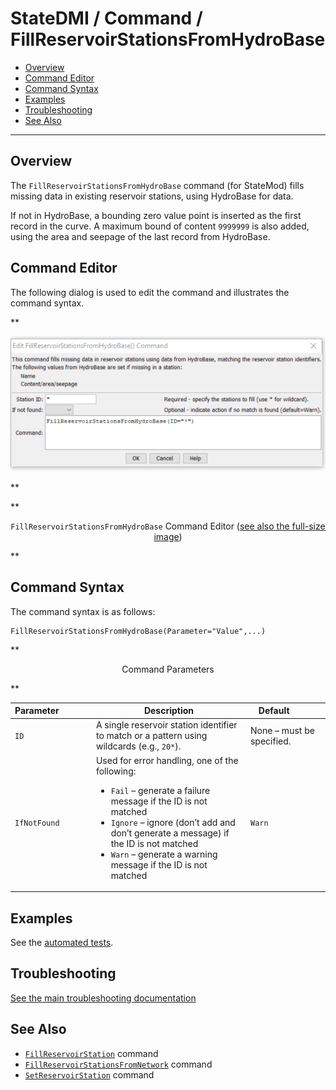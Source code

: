 # StateDMI / Command / FillReservoirStationsFromHydroBase #

* [Overview](#overview)
* [Command Editor](#command-editor)
* [Command Syntax](#command-syntax)
* [Examples](#examples)
* [Troubleshooting](#troubleshooting)
* [See Also](#see-also)

-------------------------

## Overview ##

The `FillReservoirStationsFromHydroBase` command (for StateMod)
fills missing data in existing reservoir stations, using HydroBase for data.

If not in HydroBase, a bounding zero value point is inserted as the first record in the curve.
A maximum bound of content `9999999` is also added, using the area and seepage of the last record from HydroBase.

## Command Editor ##

The following dialog is used to edit the command and illustrates the command syntax.

**<p style="text-align: center;">
![FillReservoirStationsFromHydroBase command editor](FillReservoirStationsFromHydroBase.png)
</p>**

**<p style="text-align: center;">
`FillReservoirStationsFromHydroBase` Command Editor (<a href="../FillReservoirStationsFromHydroBase.png">see also the full-size image</a>)
</p>**

## Command Syntax ##

The command syntax is as follows:

```text
FillReservoirStationsFromHydroBase(Parameter="Value",...)
```
**<p style="text-align: center;">
Command Parameters
</p>**

| **Parameter**&nbsp;&nbsp;&nbsp;&nbsp;&nbsp;&nbsp;&nbsp;&nbsp;&nbsp;&nbsp;&nbsp;&nbsp; | **Description** | **Default**&nbsp;&nbsp;&nbsp;&nbsp;&nbsp;&nbsp;&nbsp;&nbsp;&nbsp;&nbsp; |
| --------------|-----------------|----------------- |
| `ID` | A single reservoir station identifier to match or a pattern using wildcards (e.g., `20*`). | None – must be specified. |
| `IfNotFound` | Used for error handling, one of the following:<ul><li>`Fail` – generate a failure message if the ID is not matched</li><li>`Ignore` – ignore (don’t add and don’t generate a message) if the ID is not matched</li><li>`Warn` – generate a warning message if the ID is not matched</li></ul> | `Warn` |

## Examples ##

See the [automated tests](https://github.com/OpenCDSS/cdss-app-statedmi-test/tree/master/test/regression/commands/FillReservoirStationsFromHydroBase).

## Troubleshooting ##

[See the main troubleshooting documentation](../../troubleshooting/troubleshooting.md)

## See Also ##

* [`FillReservoirStation`](../FillReservoirStation/FillReservoirStation.md) command
* [`FillReservoirStationsFromNetwork`](../FillReservoirStationsFromNetwork/FillReservoirStationsFromNetwork.md) command
* [`SetReservoirStation`](../SetReservoirStation/SetReservoirStation.md) command
